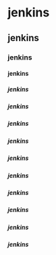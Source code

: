 # jenkins
## jenkins
### jenkins
#### jenkins
##### jenkins
##### jenkins
##### jenkins
##### jenkins
##### jenkins
##### jenkins
##### jenkins
##### jenkins
##### jenkins
##### jenkins
